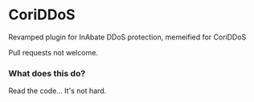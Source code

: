 # CoriDDoS
Revamped plugin for InAbate DDoS protection, memeified for CoriDDoS

Pull requests not welcome.

### What does this do?
Read the code... It's not hard.



